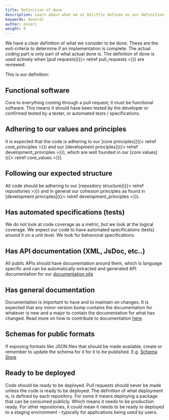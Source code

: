 ```yaml
---
title: Definition of done
description: Learn about what we at Dolittle defines as our definition of done
keywords: General
author: einari
weight: 9
---
```


We have a clear definition of what we consider to be done. These are the exit-criteria to determine if
an implementation is complete. The actual coding part is only part of what actual done is.
The definition of done is used actively when [pull requests]({{< relref pull_requests >}}) are reviewed.

This is our definition:

## Functional software

Core to everything coming through a pull request; it must be functional software. This means it should
have been tested by the developer or confirmed tested by a tester, or automated tests / specifications.

## Adhering to our values and principles

It is expected that the code is adhering to our [core principles]({{< relref core_principles >}}) and our
[development principles]({{< relref development_principles >}}), which are well founded in our
[core values]({{< relref core_values >}}).

## Following our expected structure

All code should be adhering to our [repository structure]({{< relref repositories >}}) and in general our
cohesion principles as found in [development principles]({{< relref development_principles >}}).

## Has automated specifications (tests)

We do not look at code coverage as a metric, but we look at the logical coverage. We expect our code to
have automated specifications (tests) around it on a unit level. We look for behavioral specifications.

## Has API documentation (XML, JsDoc, etc..)

All public APIs should have documentation around them, which is language specific and can be automatically
extracted and generated API documentation for our [documentation site](https://dolittle.io)

## Has general documentation

Documentation is important to have and to maintain on changes. It is expected that any minor version bump
contains the documentation for whatever is new and a major to contain the documentation for what has changed.
Read more on how to contribute to documentation [here](/contributing/documentation).

## Schemas for public formats

If exposing formats like JSON files that should be made available, create or remember to update the schema
for it for it to be published. E.g. [Schema Store](http://schemastore.org/json/)

## Ready to be deployed

Code should be ready to be deployed. Pull requests should never be made unless the code is ready to be deployed.
The definition of what deployment is, is defined by each repository. For some it means deploying a package
that can be consumed publicly. Which means it needs to be production ready. For other repositories, it could
mean it needs to be ready to deployed to a staging environment - typically for applications being used by
users.

